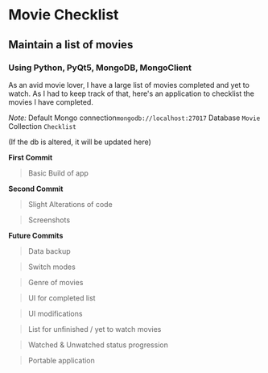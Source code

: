# Movie Checklist
## Maintain a list of movies
### Using Python, PyQt5, MongoDB, MongoClient

As an avid movie lover, I have a large list of movies completed and yet to watch. As I had to keep track of that, here's an application to checklist the movies I have completed.

*Note:* 
Default Mongo connection`mongodb://localhost:27017`
Database `Movie`
Collection `Checklist`

(If the db is altered, it will be updated here)

**First Commit**
> Basic Build of app

**Second Commit**
> Slight Alterations of code

> Screenshots

**Future Commits**
> Data backup

> Switch modes

> Genre of movies

> UI for completed list

> UI modifications

> List for unfinished / yet to watch movies

> Watched & Unwatched status progression

> Portable application